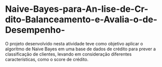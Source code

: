 # Naive-Bayes-para-An-lise-de-Cr-dito-Balanceamento-e-Avalia-o-de-Desempenho-
O projeto desenvolvido nesta atividade teve como objetivo aplicar o algoritmo de Naive Bayes em uma base de dados de crédito para prever a classificação de clientes, levando em consideração diferentes características, como o score de crédito. 
